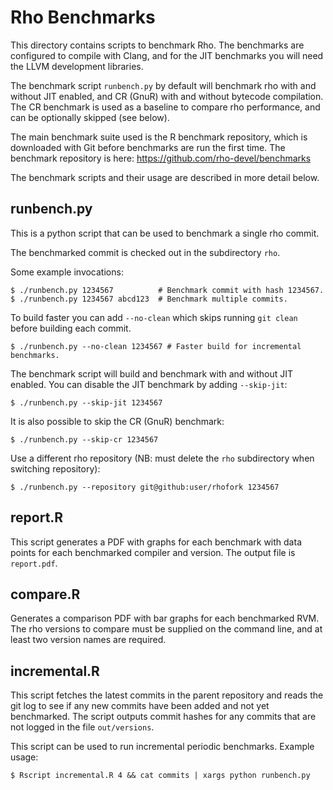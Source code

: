 Rho Benchmarks
==============

This directory contains scripts to benchmark Rho. The benchmarks are configured
to compile with Clang, and for the JIT benchmarks you will need the LLVM
development libraries.

The benchmark script `runbench.py` by default will benchmark rho with and
without JIT enabled, and CR (GnuR) with and without bytecode compilation.  The
CR benchmark is used as a baseline to compare rho performance, and can be
optionally skipped (see below).

The main benchmark suite used is the R benchmark repository, which is downloaded
with Git before benchmarks are run the first time. The benchmark repository is here:
https://github.com/rho-devel/benchmarks

The benchmark scripts and their usage are described in more detail below.

runbench.py
-----------

This is a python script that can be used to benchmark a single rho commit.

The benchmarked commit is checked out in the subdirectory `rho`.

Some example invocations:

    $ ./runbench.py 1234567          # Benchmark commit with hash 1234567.
    $ ./runbench.py 1234567 abcd123  # Benchmark multiple commits.


To build faster you can add `--no-clean` which skips running `git clean` before building each commit.

    $ ./runbench.py --no-clean 1234567 # Faster build for incremental benchmarks.


The benchmark script will build and benchmark with and without JIT enabled. You
can disable the JIT benchmark by adding `--skip-jit`:

    $ ./runbench.py --skip-jit 1234567


It is also possible to skip the CR (GnuR) benchmark:

    $ ./runbench.py --skip-cr 1234567


Use a different rho repository (NB: must delete the `rho` subdirectory when switching repository):

    $ ./runbench.py --repository git@github:user/rhofork 1234567


report.R
--------

This script generates a PDF with graphs for each benchmark with data points for
each benchmarked compiler and version. The output file is `report.pdf`.

compare.R
---------

Generates a comparison PDF with bar graphs for each benchmarked RVM. The rho
versions to compare must be supplied on the command line, and at least two
version names are required.

incremental.R
-------------

This script fetches the latest commits in the parent repository and reads the
git log to see if any new commits have been added and not yet benchmarked.  The
script outputs commit hashes for any commits that are not logged in the file
`out/versions`.

This script can be used to run incremental periodic benchmarks. Example usage:

    $ Rscript incremental.R 4 && cat commits | xargs python runbench.py


